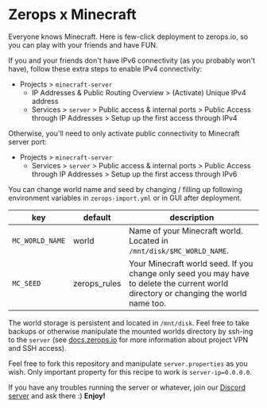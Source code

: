 # Zerops x Minecraft

Everyone knows Minecraft. Here is few-click deployment to zerops.io, so you can play with your friends and have FUN.

If you and your friends don't have IPv6 connectivity (as you probably won't have), follow these extra steps to enable
IPv4 connectivity:

- Projects > `minecraft-server`
    - IP Addresses & Public Routing Overview > (Activate) Unique IPv4 address
    - Services > `server` > Public access & internal ports > Public Access through IP Addresses > Setup up the first
      access through IPv4

Otherwise, you'll need to only activate public connectivity to Minecraft server port:

- Projects > `minecraft-server`
  - Services > `server` > Public access & internal ports > Public Access through IP Addresses > Setup up the first
    access through IPv6

You can change world name and seed by changing / filling up following environment variables in `zerops-import.yml` or in
GUI after deployment.

| key             | default      | description                                                                                                                           |
|-----------------|--------------|---------------------------------------------------------------------------------------------------------------------------------------|
| `MC_WORLD_NAME` | world        | Name of your Minecraft world. Located in `/mnt/disk/$MC_WORLD_NAME`.                                                                  |
| `MC_SEED`       | zerops_rules | Your Minecraft world seed. If you change only seed you may have to delete the current world directory or changing the world name too. |

The world storage is persistent and located in `/mnt/disk`. Feel free to take backups or otherwise manipulate the mounted worlds directory by ssh-ing to the `server` (see [docs.zerops.io](https://docs.zerops.io) for more information about project VPN and SSH access).

Feel free to fork this repository and manipulate `server.properties` as you wish. Only important property for this recipe to work is `server-ip=0.0.0.0`. 

If you have any troubles running the server or whatever, join our [Discord server](https://discord.gg/WDvCZ54) and ask there :) **Enjoy!**
